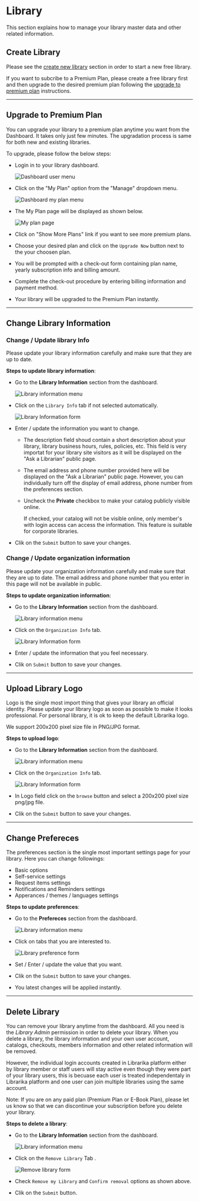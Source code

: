# Library

This section explains how to manage your library master data and other related information.

## Create Library

Please see the [create new library](getting-started.md#create-new-library) section in order to start a new free library. 

If you want to subcribe to a Premium Plan, please create a free library first and then upgrade to the desired premium plan following the [upgrade to premium plan](#upgrade-to-premium-plan) instructions.

---

## Upgrade to Premium Plan

You can upgrade your library to a premium plan anytime you want from the Dashboard. It takes only just few minutes. The upgradation process is same for both new and existing libraries.

To upgrade, please follow the below steps:

* Login in to your library dashboard.

	![Dashboard user menu](img/dashboard-user-menu.png)

* Click on the "My Plan" option from the "Manage" dropdown menu.
	
	![Dashboard my plan menu](img/my-plan-menu.png)

* The My Plan page will be displayed as shown below.

	![My plan page](img/my-plan-page.png)

* Click on "Show More Plans" link if you want to see more premium plans. 
* Choose your desired plan and click on the `Upgrade Now` button next to the your choosen plan.
* You will be prompted with a check-out form containing plan name, yearly subscription info and billing amount.
* Complete the check-out procedure by entering billing information and payment method.
* Your library will be upgraded to the Premium Plan instantly.

---

## Change Library Information

### Change / Update library Info

Please update your library information carefully and make sure that they are up to date.

**Steps to update library information**:

* Go to the **Library Information** section from the dashboard.

	![Library information menu](img/library-information-menu.png)

* Click on the `Library Info` tab if not selected automatically.
	
	![Library Information form](img/library-information-library-info.png)

* Enter / update the information you want to change.
	* The description field shoud contain a short description about your library, library business hours, rules, policies, etc. This field is very importat for your library site visitors as it will be displayed on the "Ask a Librarian" public page.
	* The email address and phone number provided here will be displayed on the "Ask a Librarian" public page. However, you can individually turn off the display of email address, phone number from the preferences section. 
	* Uncheck the **Private** checkbox to make your catalog publicly visible online. 

		If checked, your catalog will not be visible online, only member's with login access can access the information. This feature is suitable for corporate libraries.

* Clik on the `Submit` button to save your changes.

### Change / Update organization information

Please update your organization information carefully and make sure that they are up to date. The email address and phone number that you enter in this page will not be available in public.

**Steps to update organization information**:

* Go to the **Library Information** section from the dashboard.

	![Library information menu](img/library-information-menu.png)

* Click on the `Organization Info` tab.
	
	![Library Information form](img/library-information-organization-info.png)

* Enter / update the information that you feel necessary.
* Clik on `Submit` button to save your changes.

---

## Upload Library Logo

Logo is the single most import thing that gives your library an official identity. Please update your library logo as soon as possible to make it looks professional. For personal library, it is ok to keep the default Librarika logo.

We support 200x200 pixel size file in PNG/JPG format.

**Steps to upload logo**:

* Go to the **Library Information** section from the dashboard.

	![Library information menu](img/library-information-menu.png)

* Click on the `Organization Info` tab.
	
	![Library Information form](img/library-information-organization-info.png)

* In Logo field click on the `browse` button and select a 200x200 pixel size png/jpg file.
* Clik on the `Submit` button to save your changes.

---

## Change Prefereces

The preferences section is the single most important settings page for your library. Here you can change followings:

* Basic options
* Self-service settings
* Request items settings
* Notifications and Reminders settings
* Apperances / themes / languages settings

**Steps to update preferences**:

* Go to the **Prefereces** section from the dashboard.

	![Library information menu](img/library-preference-menu.png)

* Click on tabs that you are interested to.
	
	![Library preference form](img/preference-reminders.png)

* Set / Enter / update the value that you want.
* Clik on the `Submit` button to save your changes.
* You latest changes will be applied instantly.

---

## Delete Library

You can remove your library anytime from the dashboard. All you need is the _Library Admin_ permission in order to delete your library. When you delete a library, the library information and your own user account, catalogs, checkouts, members information and other related information will be removed.

However, the individual login accounts created in Librarika platform either by library member or staff users will stay active even though they were part of your library users, this is becuase each user is treated independentaly in Librarika platform and one user can join multiple libraries using the same account.

Note: If you are on any paid plan (Premium Plan or E-Book Plan), please let us know so that we can discontinue your subscription before you delete your library.

**Steps to delete a library**:

* Go to the **Library Information** section from the dashboard.

	![Library information menu](img/library-information-menu.png)

* Click on the `Remove Library` Tab .
	
	![Remove library form](img/remove-library-form.png)

* Check `Remove my Library` and `Confirm removal` options as shown above.
* Clik on the `Submit` button.

